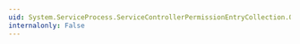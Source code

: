 ```yaml
---
uid: System.ServiceProcess.ServiceControllerPermissionEntryCollection.OnClear
internalonly: False
---
```

